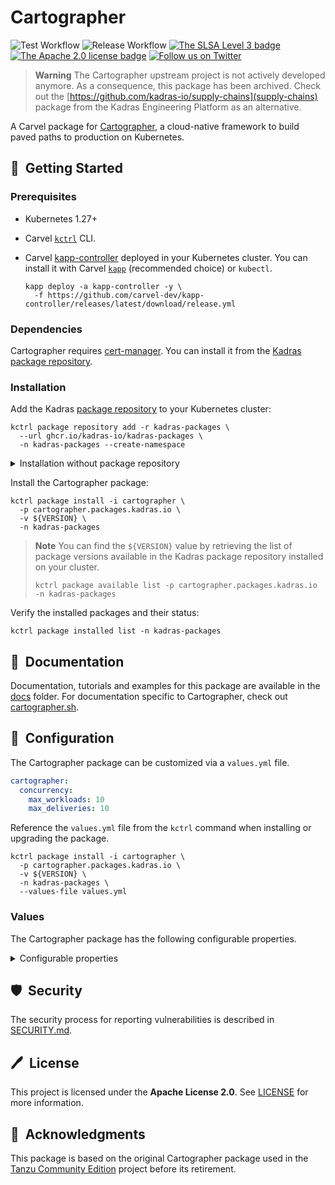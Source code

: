 # Cartographer

![Test Workflow](https://github.com/kadras-io/package-for-cartographer/actions/workflows/test.yml/badge.svg)
![Release Workflow](https://github.com/kadras-io/package-for-cartographer/actions/workflows/release.yml/badge.svg)
[![The SLSA Level 3 badge](https://slsa.dev/images/gh-badge-level3.svg)](https://slsa.dev/spec/v1.0/levels)
[![The Apache 2.0 license badge](https://img.shields.io/badge/License-Apache_2.0-blue.svg)](https://opensource.org/licenses/Apache-2.0)
[![Follow us on Twitter](https://img.shields.io/static/v1?label=Twitter&message=Follow&color=1DA1F2)](https://twitter.com/kadrasIO)

> **Warning**
> The Cartographer upstream project is not actively developed anymore. As a consequence, this package has been archived. Check out the [https://github.com/kadras-io/supply-chains](supply-chains) package from the Kadras Engineering Platform as an alternative.

A Carvel package for [Cartographer](https://cartographer.sh), a cloud-native framework to build paved paths to production on Kubernetes.

## 🚀&nbsp; Getting Started

### Prerequisites

* Kubernetes 1.27+
* Carvel [`kctrl`](https://carvel.dev/kapp-controller/docs/latest/install/#installing-kapp-controller-cli-kctrl) CLI.
* Carvel [kapp-controller](https://carvel.dev/kapp-controller) deployed in your Kubernetes cluster. You can install it with Carvel [`kapp`](https://carvel.dev/kapp/docs/latest/install) (recommended choice) or `kubectl`.

  ```shell
  kapp deploy -a kapp-controller -y \
    -f https://github.com/carvel-dev/kapp-controller/releases/latest/download/release.yml
  ```

### Dependencies

Cartographer requires [cert-manager](https://github.com/kadras-io/package-for-cert-manager). You can install it from the [Kadras package repository](https://github.com/kadras-io/kadras-packages).

### Installation

Add the Kadras [package repository](https://github.com/kadras-io/kadras-packages) to your Kubernetes cluster:

  ```shell
  kctrl package repository add -r kadras-packages \
    --url ghcr.io/kadras-io/kadras-packages \
    -n kadras-packages --create-namespace
  ```

<details><summary>Installation without package repository</summary>
The recommended way of installing the Cartographer package is via the Kadras <a href="https://github.com/kadras-io/kadras-packages">package repository</a>. If you prefer not using the repository, you can add the package definition directly using <a href="https://carvel.dev/kapp/docs/latest/install"><code>kapp</code></a> or <code>kubectl</code>.

  ```shell
  kubectl create namespace kadras-packages
  kapp deploy -a cartographer-package -n kadras-packages -y \
    -f https://github.com/kadras-io/package-for-cartographer/releases/latest/download/metadata.yml \
    -f https://github.com/kadras-io/package-for-cartographer/releases/latest/download/package.yml
  ```
</details>

Install the Cartographer package:

  ```shell
  kctrl package install -i cartographer \
    -p cartographer.packages.kadras.io \
    -v ${VERSION} \
    -n kadras-packages
  ```

> **Note**
> You can find the `${VERSION}` value by retrieving the list of package versions available in the Kadras package repository installed on your cluster.
> 
>   ```shell
>   kctrl package available list -p cartographer.packages.kadras.io -n kadras-packages
>   ```

Verify the installed packages and their status:

  ```shell
  kctrl package installed list -n kadras-packages
  ```

## 📙&nbsp; Documentation

Documentation, tutorials and examples for this package are available in the [docs](docs) folder.
For documentation specific to Cartographer, check out [cartographer.sh](http://cartographer.sh).

## 🎯&nbsp; Configuration

The Cartographer package can be customized via a `values.yml` file.

  ```yaml
  cartographer:
    concurrency:
      max_workloads: 10
      max_deliveries: 10
  ```

Reference the `values.yml` file from the `kctrl` command when installing or upgrading the package.

  ```shell
  kctrl package install -i cartographer \
    -p cartographer.packages.kadras.io \
    -v ${VERSION} \
    -n kadras-packages \
    --values-file values.yml
  ```

### Values

The Cartographer package has the following configurable properties.

<details><summary>Configurable properties</summary>

| Config | Default | Description |
|-------|-------------------|-------------|
| `optional_components.cartographer_conventions` | `true` | Whether to deploy the Cartographer Conventions component. |
| `ca_cert_data` | `""` | PEM-encoded certificate data to trust TLS connections with a custom CA. |
| `logging.level` | `info` | Log verbosity level. Options: `debug`, `info`, `error`. |

Settings for the Cartographer component.

| Config | Default | Description |
|-------|-------------------|-------------|
| `cartographer.concurrency.max_workloads` | `2` | Maximum concurrent Workloads processed by the Cartographer controller. |
| `cartographer.concurrency.max_runnables` | `2` | Maximum concurrent Runnables processed by the Cartographer controller. |
| `cartographer.concurrency.max_deliveries` | `2` | Maximum concurrent Deliveries processed by the Cartographer controller. |
| `cartographer.resources.requests.cpu` | `500m` | CPU requests configuration for the Cartographer controller. |
| `cartographer.resources.requests.memory` | `512Mi` | Memory requests configuration for the Cartographer controller. |
| `cartographer.resources.limits.cpu` | `1` | CPU limits configuration for the Cartographer controller. |
| `cartographer.resources.limits.memory` | `1Gi` | Memory limits configuration for the Cartographer controller. |

Settings for the Cartographer Conventions component.

| Config | Default | Description |
|-------|-------------------|-------------|
| `conventions.resources.requests.cpu` | `100m` | CPU requests configuration for the Cartographer Conventions controller. |
| `conventions.resources.requests.memory` | `20Mi` | Memory requests configuration for the Cartographer Conventions controller. |
| `conventions.resources.limits.cpu` | `100m` | CPU limits configuration for the Cartographer Conventions controller. |
| `conventions.resources.limits.memory` | `256Mi` | Memory limits configuration for the Cartographer Conventions controller. |

</details>

## 🛡️&nbsp; Security

The security process for reporting vulnerabilities is described in [SECURITY.md](SECURITY.md).

## 🖊️&nbsp; License

This project is licensed under the **Apache License 2.0**. See [LICENSE](LICENSE) for more information.

## 🙏&nbsp; Acknowledgments

This package is based on the original Cartographer package used in the [Tanzu Community Edition](https://github.com/vmware-tanzu/community-edition) project before its retirement.
